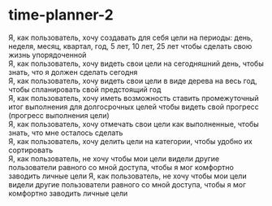 # time-planner-2
Я, как пользователь, хочу создавать для себя цели на периоды: день, неделя, месяц, квартал, год, 5 лет, 10 лет, 25 лет чтобы сделать свою жизнь упорядоченной<br />
Я, как пользователь, хочу видеть свои цели на сегодняшний день, чтобы знать, что я должен сделать сегодня<br />
Я, как пользователь, хочу видеть свои цели в виде дерева на весь год, чтобы спланировать свой предстоящий год<br />
Я, как пользователь, хочу иметь возможность ставить промежуточный итог выполнения для долгосрочных целей чтобы видеть свой прогресс (прогресс выполнения цели)<br />
Я, как пользователь, хочу отмечать свои цели как выполненные, чтобы знать, что мне осталось сделать <br/>
Я, как пользователь, хочу делить цели на категории, чтобы удобно их сортировать <br/>
Я, как пользователь, не хочу чтобы мои цели видели другие пользователи равного со мной доступа, чтобы я мог комфортно заводить личные цели
Я, как пользователь, не хочу чтобы мои цели видели другие пользователи равного со мной доступа, чтобы я мог комфортно заводить личные цели

